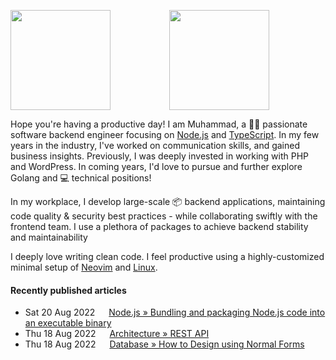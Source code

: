 <!-- 
![](https://user-images.githubusercontent.com/50658760/147412796-3d3ee35c-685f-4092-bcb0-618fbf5ecbdb.png)
-->

<p align=center>
<img height=160rem align=left src="https://github-readme-stats.vercel.app/api?username=midnqp&theme=light&show_icons=true&include_all_commits=true&count_private=true&hide_border=true">
<img height=160rem src="https://github-readme-stats.vercel.app/api/top-langs/?username=midnqp&layout=compact&langs_count=20&hide_border=true&show_owner=true"/>
</p>

Hope you're having a productive day! I am Muhammad, a 👨‍💻
passionate software backend engineer focusing on
[Node.js](www.nodejs.org) and
[TypeScript](www.typescriptlang.org). In my few years in the industry, I've worked on
communication skills, and gained business insights. Previously, I was
deeply invested in working with PHP and WordPress. In coming years,
I'd love to pursue and further explore Golang and 💻 technical
positions!


In my workplace, I develop large-scale 📦 backend applications, maintaining code quality & security best practices - while collaborating swiftly with the frontend team. I use a plethora of packages to achieve backend stability and maintainability


I deeply love writing clean code. I feel productive using a highly-customized minimal setup of [Neovim](https://neovim.io) and [Linux](https://github.com/torvalds/linux).

#### Recently published articles

- Sat 20 Aug 2022 &emsp; [Node.js » Bundling and packaging Node.js code into an executable binary](https://dev.to/midnqp/bundling-nodejs-into-single-executable-binary-l3g)
- Thu 18 Aug 2022 &emsp; [Architecture » REST API](https://dev.to/midnqp/rest-api-a-quickread-for-backend-dev-3i70)
- Thu 18 Aug 2022 &emsp; [Database » How to Design using Normal Forms](https://dev.to/midnqp/database-design-normal-forms-3i49)
<!--- Thu 18 Aug 2022 &emsp; [Database » Rolling Migrations](https://midnqp.github.io/MidnQP/docs/database/rolling-migrations)-->
